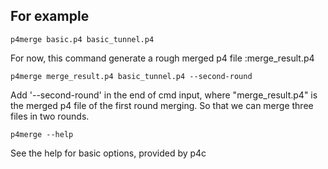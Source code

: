## For example
``` 
p4merge basic.p4 basic_tunnel.p4
```

For now, this command generate a rough merged p4 file :merge_result.p4

``` 
p4merge merge_result.p4 basic_tunnel.p4 --second-round
```
Add '--second-round' in the end of cmd input, where "merge_result.p4" is the merged p4 file of the first round merging. So that we can merge three files in two rounds.



```
p4merge --help
```

See the help for basic options, provided by p4c 
